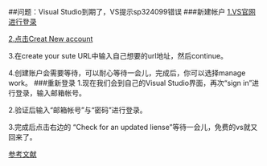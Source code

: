 ##问题：Visual Studio到期了，VS提示sp324099错误
###新建帐户
[1.VS官网进行登录](https://app.vsaex.visualstudio.com/me?mkt=en-US)  

[2.点击Creat New account](https://app.vsaex.visualstudio.com/profile/account?campaign=o~msft~profile~service_attach&mkt=en-US)  

3.在create  your  sute URL中输入自己想要的url地址，然后continue。
  
4.创建账户会需要等待，可以耐心等待一会儿，完成后，你可以选择manage work。
###重新登录
1.现在我们会到自己的Visual Studio界面，再次“sign in”进行登录，输入邮箱帐号。 
 
2.验证后输入“邮箱帐号”与“密码”进行登录。  

3.完成后点击右边的 “Check for an  updated liense”等待一会儿，免费的vs就又回来了。

  
[参考文献](http://jingyan.baidu.com/album/95c9d20d58e934ec4e756181.html)  
